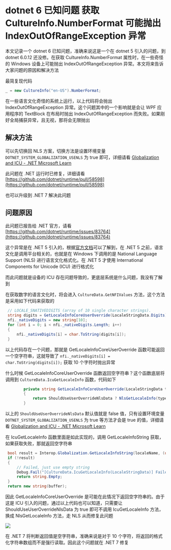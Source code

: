 # dotnet 6 已知问题 获取 CultureInfo.NumberFormat 可能抛出 IndexOutOfRangeException 异常

本文记录一个 dotnet 6 已知问题，准确来说这是一个在 dotnet 5 引入的问题，到 dotnet 6.0.12 还没修。在获取 CultureInfo.NumberFormat 属性时，在一些奇怪的 Windows 设备上可能抛出 IndexOutOfRangeException 异常。本文将来告诉大家问题的原因和解决方法

<!--more-->
<!-- 博客 -->
<!-- 发布 -->

最简复现代码

```csharp
_ = new CultureInfo("en-US").NumberFormat;
```

在一些语言文化奇怪的系统上运行，以上代码将会抛出 IndexOutOfRangeException 异常。这个问题其中的一个影响就是会让 WPF 应用程序的 TextBlock 在布局时抛出 IndexOutOfRangeException 而失败。如果刚好全局捕获异常，且无视，那将会无限抛出

## 解决方法

可以先切换回 NLS 方案，切换方法是设置环境变量 `DOTNET_SYSTEM_GLOBALIZATION_USENLS` 为 true 即可，详细请看 [Globalization and ICU - .NET Microsoft Learn](https://learn.microsoft.com/en-us/dotnet/core/extensions/globalization-icu )

此问题在 .NET 运行时已修复，详细请看 [https://github.com/dotnet/runtime/pull/58598](https://github.com/dotnet/runtime/pull/58598) 

也可以升级到 .NET 7 解决此问题

## 问题原因

此问题已报告给 .NET 官方，请看 [https://github.com/dotnet/runtime/issues/83764](https://github.com/dotnet/runtime/issues/83764)

这个异常是在 .NET 5 引入的，根据[官方文档](https://learn.microsoft.com/en-us/dotnet/core/extensions/globalization-icu)可以了解到，在 .NET 5 之前，语言文化是调用平台相关的，也就是在 Windows 下调用的是  National Language Support (NLS) 进行语言文化格式化。在 .NET 5 才使用 International Components for Unicode (ICU) 进行格式化

而此问题就是设备的 ICU 存在问题导致的，更底层系统是什么问题，我没有了解到

在获取数字的语言文化时，将会进入 `CultureData.GetNFIValues` 方法，这个方法是采用如下代码来获取的

```csharp
 // LOCALE_SNATIVEDIGITS (array of 10 single character strings). 
 string digits = GetLocaleInfoCoreUserOverride(LocaleStringData.Digits); 
 nfi._nativeDigits = new string[10]; 
 for (int i = 0; i < nfi._nativeDigits.Length; i++) 
 { 
     nfi._nativeDigits[i] = char.ToString(digits[i]); 
 } 
```

以上代码存在一个问题，那就是 GetLocaleInfoCoreUserOverride 函数可能返回一个空字符串，这就导致了 `nfi._nativeDigits[i] = char.ToString(digits[i]);` 获取 10 个字符时抛出异常

什么时候 GetLocaleInfoCoreUserOverride 函数返回空字符串？这个函数底层将调用到 `CultureData.IcuGetLocaleInfo` 函数，代码如下

```csharp
        private string GetLocaleInfoCoreUserOverride(LocaleStringData type)
        {
            return ShouldUseUserOverrideNlsData ? NlsGetLocaleInfo(type) : IcuGetLocaleInfo(type);
        }
```

以上的 `ShouldUseUserOverrideNlsData` 默认值就是 false 值，只有设置环境变量 `DOTNET_SYSTEM_GLOBALIZATION_USENLS` 为 true 等方法才会是 true 的值，详细请看 [Globalization and ICU - .NET Microsoft Learn](https://learn.microsoft.com/en-us/dotnet/core/extensions/globalization-icu )

在 IcuGetLocaleInfo 函数里面是如此实现的，调用 GetLocaleInfoString 获取，如果获取失败，那就返回空字符串

```csharp
 bool result = Interop.Globalization.GetLocaleInfoString(localeName, (uint)type, buffer, ICU_ULOC_KEYWORD_AND_VALUES_CAPACITY, uiCultureName); 
 if (!result) 
 { 
     // Failed, just use empty string 
     Debug.Fail("[CultureData.IcuGetLocaleInfo(LocaleStringData)] Failed"); 
     return string.Empty; 
 } 
 return new string(buffer); 
```

因此 GetLocaleInfoCoreUserOverride 是可能在此情况下返回空字符串的。由于这是 ICU 引入的问题，通过以上代码也可以知道，只需要让 ShouldUseUserOverrideNlsData 为 true 即可不调用 IcuGetLocaleInfo 方法，换成 NlsGetLocaleInfo 方法，走 NLS 从而修复此问题

<!-- ![](image/dotnet 6 已知问题 获取 CultureInfo.NumberFormat 可能抛出 IndexOutOfRangeException 异常/dotnet 6 已知问题 获取 CultureInfo.NumberFormat 可能抛出 IndexOutOfRangeException 异常0.png) -->
![](http://image.acmx.xyz/lindexi%2F20233221637405126.jpg)

在 .NET 7 将判断返回值是空字符串，准确来说是对于 10 个字符，将返回的格式化字符串数组而不是强行读取。因此这个问题就在 .NET 7 修复